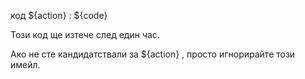 код ${action} : ${code}

Този код ще изтече след един час.

Ако не сте кандидатствали за ${action} , просто игнорирайте този имейл.

